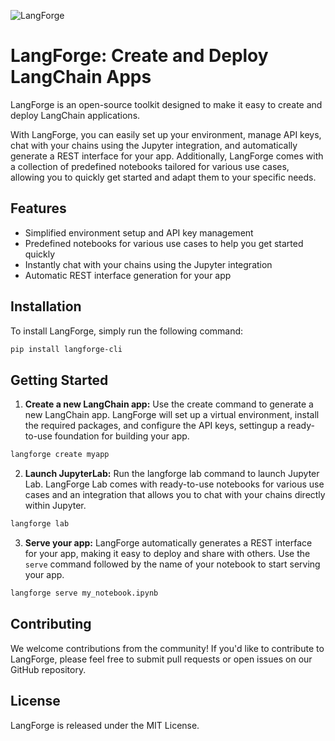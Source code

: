![LangForge](https://github.com/mme/langforge/raw/main/docs/img/header.png "LangForge")

# LangForge: Create and Deploy LangChain Apps

LangForge is an open-source toolkit designed to make it easy to create and deploy LangChain applications.

With LangForge, you can easily set up your environment, manage API keys, chat with your chains using the Jupyter integration, and automatically generate a REST interface for your app. Additionally, LangForge comes with a collection of predefined notebooks tailored for various use cases, allowing you to quickly get started and adapt them to your specific needs.

## Features

- Simplified environment setup and API key management
- Predefined notebooks for various use cases to help you get started quickly
- Instantly chat with your chains using the Jupyter integration
- Automatic REST interface generation for your app

## Installation

To install LangForge, simply run the following command:

```bash
pip install langforge-cli
```

## Getting Started

1. **Create a new LangChain app:** Use the create command to generate a new LangChain app. LangForge will set up a virtual environment, install the required packages, and configure the API keys, settingup a ready-to-use foundation for building your app.

```bash
langforge create myapp
```

2. **Launch JupyterLab:** Run the langforge lab command to launch Jupyter Lab. LangForge Lab comes with ready-to-use notebooks for various use cases and an integration that allows you to chat with your chains directly within Jupyter.

```bash
langforge lab
```

3. **Serve your app:** LangForge automatically generates a REST interface for your app, making it easy to deploy and share with others. Use the `serve` command followed by the name of your notebook to start serving your app.

```bash
langforge serve my_notebook.ipynb
```

## Contributing

We welcome contributions from the community! If you'd like to contribute to LangForge, please feel free to submit pull requests or open issues on our GitHub repository.

## License

LangForge is released under the MIT License.
